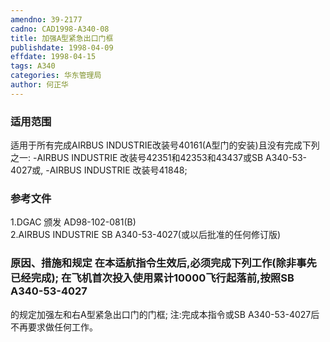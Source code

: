 ```yaml
---
amendno: 39-2177  
cadno: CAD1998-A340-08  
title: 加强A型紧急出口门框  
publishdate: 1998-04-09  
effdate: 1998-04-15  
tags: A340  
categories: 华东管理局  
author: 何正华  
---
```

  
### 适用范围  
适用于所有完成AIRBUS INDUSTRIE改装号40161(A型门的安装)且没有完成下列之一:     -AIRBUS INDUSTRIE 改装号42351和42353和43437或SB A340-53-4027或,     -AIRBUS INDUSTRIE 改装号41848;  
  
<!--more-->  
### 参考文件  
1.DGAC 颁发 AD98-102-081(B)  
2.AIRBUS INDUSTRIE SB A340-53-4027(或以后批准的任何修订版)  
  
### 原因、措施和规定 在本适航指令生效后,必须完成下列工作(除非事先已经完成);     在飞机首次投入使用累计10000飞行起落前,按照SB A340-53-4027  
的规定加强左和右A型紧急出口门的门框; 注:完成本指令或SB A340-53-4027后不再要求做任何工作。  
